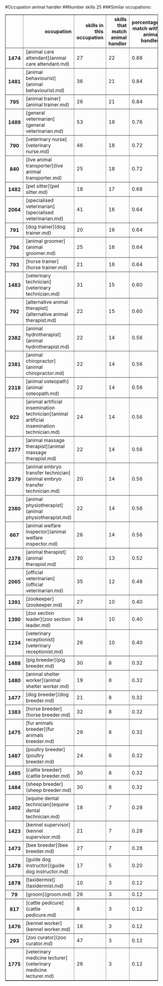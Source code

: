 #Occupation animal handler
##Number skills 25
###Similar occupations:
<table border="1" class="dataframe">
  <thead>
    <tr style="text-align: right;">
      <th></th>
      <th>occupation</th>
      <th>skills in this occupation</th>
      <th>skills that match animal handler</th>
      <th>percentage match with animal handler</th>
      <th>skills not in animal handler</th>
    </tr>
  </thead>
  <tbody>
    <tr>
      <th>1474</th>
      <td>[animal care attendant](animal care attendant.md)</td>
      <td>27</td>
      <td>22</td>
      <td>0.88</td>
      <td>5</td>
    </tr>
    <tr>
      <th>1481</th>
      <td>[animal behaviourist](animal behaviourist.md)</td>
      <td>36</td>
      <td>21</td>
      <td>0.84</td>
      <td>15</td>
    </tr>
    <tr>
      <th>795</th>
      <td>[animal trainer](animal trainer.md)</td>
      <td>26</td>
      <td>21</td>
      <td>0.84</td>
      <td>5</td>
    </tr>
    <tr>
      <th>1489</th>
      <td>[general veterinarian](general veterinarian.md)</td>
      <td>53</td>
      <td>19</td>
      <td>0.76</td>
      <td>34</td>
    </tr>
    <tr>
      <th>790</th>
      <td>[veterinary nurse](veterinary nurse.md)</td>
      <td>46</td>
      <td>18</td>
      <td>0.72</td>
      <td>28</td>
    </tr>
    <tr>
      <th>840</th>
      <td>[live animal transporter](live animal transporter.md)</td>
      <td>25</td>
      <td>18</td>
      <td>0.72</td>
      <td>7</td>
    </tr>
    <tr>
      <th>1482</th>
      <td>[pet sitter](pet sitter.md)</td>
      <td>18</td>
      <td>17</td>
      <td>0.68</td>
      <td>1</td>
    </tr>
    <tr>
      <th>2064</th>
      <td>[specialised veterinarian](specialised veterinarian.md)</td>
      <td>41</td>
      <td>16</td>
      <td>0.64</td>
      <td>25</td>
    </tr>
    <tr>
      <th>791</th>
      <td>[dog trainer](dog trainer.md)</td>
      <td>20</td>
      <td>16</td>
      <td>0.64</td>
      <td>4</td>
    </tr>
    <tr>
      <th>794</th>
      <td>[animal groomer](animal groomer.md)</td>
      <td>25</td>
      <td>16</td>
      <td>0.64</td>
      <td>9</td>
    </tr>
    <tr>
      <th>793</th>
      <td>[horse trainer](horse trainer.md)</td>
      <td>21</td>
      <td>16</td>
      <td>0.64</td>
      <td>5</td>
    </tr>
    <tr>
      <th>1483</th>
      <td>[veterinary technician](veterinary technician.md)</td>
      <td>31</td>
      <td>15</td>
      <td>0.60</td>
      <td>16</td>
    </tr>
    <tr>
      <th>792</th>
      <td>[alternative animal therapist](alternative animal therapist.md)</td>
      <td>22</td>
      <td>15</td>
      <td>0.60</td>
      <td>7</td>
    </tr>
    <tr>
      <th>2382</th>
      <td>[animal hydrotherapist](animal hydrotherapist.md)</td>
      <td>22</td>
      <td>14</td>
      <td>0.56</td>
      <td>8</td>
    </tr>
    <tr>
      <th>2381</th>
      <td>[animal chiropractor](animal chiropractor.md)</td>
      <td>22</td>
      <td>14</td>
      <td>0.56</td>
      <td>8</td>
    </tr>
    <tr>
      <th>2318</th>
      <td>[animal osteopath](animal osteopath.md)</td>
      <td>22</td>
      <td>14</td>
      <td>0.56</td>
      <td>8</td>
    </tr>
    <tr>
      <th>922</th>
      <td>[animal artificial insemination technician](animal artificial insemination technician.md)</td>
      <td>24</td>
      <td>14</td>
      <td>0.56</td>
      <td>10</td>
    </tr>
    <tr>
      <th>2377</th>
      <td>[animal massage therapist](animal massage therapist.md)</td>
      <td>22</td>
      <td>14</td>
      <td>0.56</td>
      <td>8</td>
    </tr>
    <tr>
      <th>2379</th>
      <td>[animal embryo transfer technician](animal embryo transfer technician.md)</td>
      <td>20</td>
      <td>14</td>
      <td>0.56</td>
      <td>6</td>
    </tr>
    <tr>
      <th>2380</th>
      <td>[animal physiotherapist](animal physiotherapist.md)</td>
      <td>22</td>
      <td>14</td>
      <td>0.56</td>
      <td>8</td>
    </tr>
    <tr>
      <th>667</th>
      <td>[animal welfare inspector](animal welfare inspector.md)</td>
      <td>26</td>
      <td>14</td>
      <td>0.56</td>
      <td>12</td>
    </tr>
    <tr>
      <th>2378</th>
      <td>[animal therapist](animal therapist.md)</td>
      <td>20</td>
      <td>13</td>
      <td>0.52</td>
      <td>7</td>
    </tr>
    <tr>
      <th>2065</th>
      <td>[official veterinarian](official veterinarian.md)</td>
      <td>35</td>
      <td>12</td>
      <td>0.48</td>
      <td>23</td>
    </tr>
    <tr>
      <th>1391</th>
      <td>[zookeeper](zookeeper.md)</td>
      <td>27</td>
      <td>10</td>
      <td>0.40</td>
      <td>17</td>
    </tr>
    <tr>
      <th>1390</th>
      <td>[zoo section leader](zoo section leader.md)</td>
      <td>34</td>
      <td>10</td>
      <td>0.40</td>
      <td>24</td>
    </tr>
    <tr>
      <th>1234</th>
      <td>[veterinary receptionist](veterinary receptionist.md)</td>
      <td>26</td>
      <td>10</td>
      <td>0.40</td>
      <td>16</td>
    </tr>
    <tr>
      <th>1488</th>
      <td>[pig breeder](pig breeder.md)</td>
      <td>30</td>
      <td>8</td>
      <td>0.32</td>
      <td>22</td>
    </tr>
    <tr>
      <th>1480</th>
      <td>[animal shelter worker](animal shelter worker.md)</td>
      <td>19</td>
      <td>8</td>
      <td>0.32</td>
      <td>11</td>
    </tr>
    <tr>
      <th>1477</th>
      <td>[dog breeder](dog breeder.md)</td>
      <td>21</td>
      <td>8</td>
      <td>0.32</td>
      <td>13</td>
    </tr>
    <tr>
      <th>1383</th>
      <td>[horse breeder](horse breeder.md)</td>
      <td>32</td>
      <td>8</td>
      <td>0.32</td>
      <td>24</td>
    </tr>
    <tr>
      <th>1475</th>
      <td>[fur animals breeder](fur animals breeder.md)</td>
      <td>29</td>
      <td>8</td>
      <td>0.32</td>
      <td>21</td>
    </tr>
    <tr>
      <th>1487</th>
      <td>[poultry breeder](poultry breeder.md)</td>
      <td>24</td>
      <td>8</td>
      <td>0.32</td>
      <td>16</td>
    </tr>
    <tr>
      <th>1485</th>
      <td>[cattle breeder](cattle breeder.md)</td>
      <td>30</td>
      <td>8</td>
      <td>0.32</td>
      <td>22</td>
    </tr>
    <tr>
      <th>1484</th>
      <td>[sheep breeder](sheep breeder.md)</td>
      <td>30</td>
      <td>8</td>
      <td>0.32</td>
      <td>22</td>
    </tr>
    <tr>
      <th>1402</th>
      <td>[equine dental technician](equine dental technician.md)</td>
      <td>18</td>
      <td>7</td>
      <td>0.28</td>
      <td>11</td>
    </tr>
    <tr>
      <th>1423</th>
      <td>[kennel supervisor](kennel supervisor.md)</td>
      <td>21</td>
      <td>7</td>
      <td>0.28</td>
      <td>14</td>
    </tr>
    <tr>
      <th>1473</th>
      <td>[bee breeder](bee breeder.md)</td>
      <td>27</td>
      <td>7</td>
      <td>0.28</td>
      <td>20</td>
    </tr>
    <tr>
      <th>1478</th>
      <td>[guide dog instructor](guide dog instructor.md)</td>
      <td>17</td>
      <td>5</td>
      <td>0.20</td>
      <td>12</td>
    </tr>
    <tr>
      <th>1878</th>
      <td>[taxidermist](taxidermist.md)</td>
      <td>10</td>
      <td>3</td>
      <td>0.12</td>
      <td>7</td>
    </tr>
    <tr>
      <th>79</th>
      <td>[groom](groom.md)</td>
      <td>26</td>
      <td>3</td>
      <td>0.12</td>
      <td>23</td>
    </tr>
    <tr>
      <th>817</th>
      <td>[cattle pedicure](cattle pedicure.md)</td>
      <td>8</td>
      <td>3</td>
      <td>0.12</td>
      <td>5</td>
    </tr>
    <tr>
      <th>1476</th>
      <td>[kennel worker](kennel worker.md)</td>
      <td>16</td>
      <td>3</td>
      <td>0.12</td>
      <td>13</td>
    </tr>
    <tr>
      <th>293</th>
      <td>[zoo curator](zoo curator.md)</td>
      <td>47</td>
      <td>3</td>
      <td>0.12</td>
      <td>44</td>
    </tr>
    <tr>
      <th>1775</th>
      <td>[veterinary medicine lecturer](veterinary medicine lecturer.md)</td>
      <td>26</td>
      <td>3</td>
      <td>0.12</td>
      <td>23</td>
    </tr>
  </tbody>
</table>
